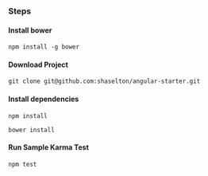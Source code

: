 ### Steps

#### Install bower
```
npm install -g bower
```

#### Download Project
```
git clone git@github.com:shaselton/angular-starter.git
```

#### Install dependencies
```
npm install
```

```
bower install
```

#### Run Sample Karma Test
```
npm test
```